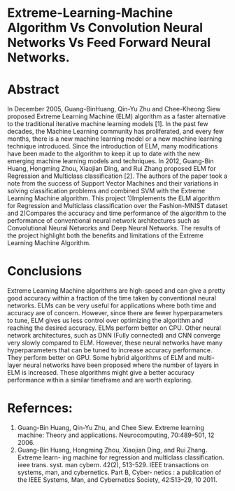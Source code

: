 # Extreme-Learning-Machine Algorithm Vs Convolution Neural Networks Vs Feed Forward Neural Networks.

# Abstract

In December 2005, Guang-BinHuang, Qin-Yu Zhu and Chee-Kheong Siew proposed Extreme Learning Machine (ELM) algorithm as a faster alternative to the traditional iterative machine learning models [1]. In the past few decades, the Machine Learning community has proliferated, and every few months, there is a new machine learning model or a new machine learning technique introduced. Since the introduction of ELM, many modifications have been made to the algorithm to keep it up to date with the new emerging machine learning models and techniques. In 2012, Guang-Bin Huang, Hongming Zhou, Xiaojian Ding, and Rui Zhang proposed ELM for Regression and Multiclass classification [2]. The authors of the paper took a note from the success of Support Vector Machines and their variations in solving classification problems and combined SVM with the Extreme Learning Machine algorithm. This project 1)Implements the ELM algorithm for Regression and Multiclass classification over the Fashion-MNIST dataset and 2)Compares the accuracy and time performance of the algorithm to the performance of conventional neural network architectures such as Convolutional Neural Networks and Deep Neural Networks. The results of the project highlight both the benefits and limitations of the Extreme Learning Machine Algorithm.

# Conclusions
Extreme Learning Machine algorithms are high-speed and can give a pretty good accuracy within a fraction of the time taken by conventional neural networks. ELMs can be very useful for applications where both time and accuracy are of concern. However, since there are fewer hyperparameters to tune, ELM gives us less control over optimizing the algorithm and reaching the desired accuracy. ELMs perform better on CPU.
Other neural network architectures, such as DNN (Fully connected) and CNN converge very slowly compared to ELM. However, these neural networks have many hyperparameters that can be tuned to increase accuracy performance. They perform better on GPU.
Some hybrid algorithms of ELM and multi-layer neural networks have been proposed where the number of layers in ELM is increased. These algorithms might give a better accuracy performance within a similar timeframe and are worth exploring.

# Refernces:
1. Guang-Bin Huang, Qin-Yu Zhu, and Chee Siew. Extreme learning machine: Theory and applications. Neurocomputing, 70:489–501, 12 2006.
2. Guang-Bin Huang, Hongming Zhou, Xiaojian Ding, and Rui Zhang. Extreme learn- ing machine for regression and multiclass classification. ieee trans. syst. man cybern. 42(2), 513-529. IEEE transactions on systems, man, and cybernetics. Part B, Cyber- netics : a publication of the IEEE Systems, Man, and Cybernetics Society, 42:513–29, 10 2011.
